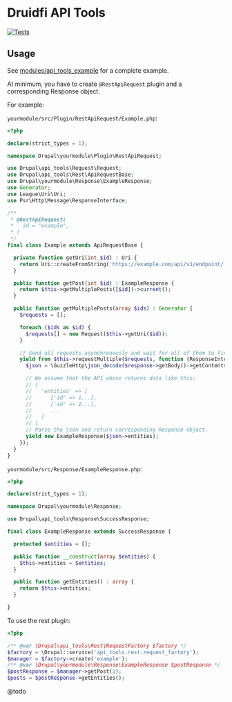 # Druidfi API Tools

[![Tests](https://github.com/druidfi/api_tools/workflows/CI/badge.svg)](https://github.com/druidfi/api_tools/actions)

## Usage

See [modules/api_tools_example](modules/api_tools_example) for a complete example.

At minimum, you have to create `@RestApiRequest` plugin and a corresponding Response object.

For example:

`yourmodule/src/Plugin/RestApiRequest/Example.php`:

```php
<?php

declare(strict_types = 1);

namespace Drupal\yourmodule\Plugin\RestApiRequest;

use Drupal\api_tools\Request\Request;
use Drupal\api_tools\Rest\ApiRequestBase;
use Drupal\yourmodule\Response\ExampleResponse;
use Generator;
use League\Uri\Uri;
use Psr\Http\Message\ResponseInterface;

/**
 * @RestApiRequest(
 *   id = "example",
 * )
 */
final class Example extends ApiRequestBase {

  private function getUri(int $id) : Uri {
    return Uri::createFromString('https://example.com/api/v1/endpoint/' . $id);
  }

  public function getPost(int $id) : ExampleResponse {
    return $this->getMultiplePosts([$id])->current();
  }

  public function getMultiplePosts(array $ids) : Generator {
    $requests = [];

    foreach ($ids as $id) {
      $requests[] = new Request($this->getUri($id));
    }

    // Send all requests asynchronously and wait for all of them to finish.
    yield from $this->requestMultiple($requests, function (ResponseInterface $response) {
      $json = \GuzzleHttp\json_decode($response->getBody()->getContents());

      // We assume that the API above returns data like this:
      // [
      //   'entities' => [
      //      ['id' => 1...],
      //      ['id' => 2...],
      //      ...
      //   ]
      // ]
      // Parse the json and return corresponding Response object.
      yield new ExampleResponse($json->entities);
    });
  }
}

```

`yourmodule/src/Response/ExampleResponse.php`:

```php
<?php

declare(strict_types = 1);

namespace Drupal\yourmodule\Response;

use Drupal\api_tools\Response\SuccessResponse;

final class ExampleResponse extends SuccessResponse {

  protected $entities = [];

  public function __construct(array $entities) {
    $this->entities = $entities;
  }

  public function getEntities() : array {
    return $this->entities;
  }

}
```

To use the rest plugin:

```php
<?php

/** @var \Drupal\api_tools\Rest\RequestFactory $factory */
$factory = \Drupal::service('api_tools.rest.request_factory');
$manager = $factory->create('example');
/** @var \Drupal\yourmodule\Response\ExampleResponse $postResponse */
$postResponse = $manager->getPost(1);
$posts = $postResponse->getEntities();
```

@todo

